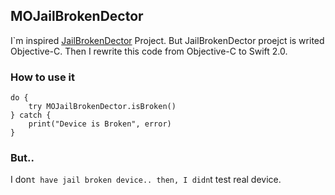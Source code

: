 ## MOJailBrokenDector

I`m inspired [JailBrokenDector](https://github.com/0dayZh/JailbrokenDetector) Project. But JailBrokenDector proejct is writed Objective-C. Then I rewrite this code from Objective-C to Swift 2.0.

### How to use it

	do {
		try MOJailBrokenDector.isBroken()
	} catch {
		print("Device is Broken", error)
	}

### But..

I don`t have jail broken device.. then, I didn`t test real device.